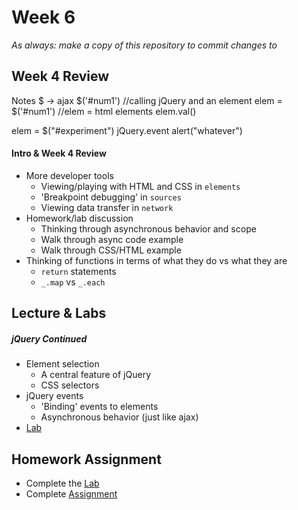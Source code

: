 # Week 6

*As always: make a copy of this repository to commit changes to*

## Week 4 Review

Notes
$ -> ajax
$('#num1') //calling jQuery and an element
elem = $('#num1') //elem = html elements
elem.val()

elem = $("#experiment")
jQuery.event
alert("whatever")


#### Intro & Week 4 Review
- More developer tools
  - Viewing/playing with HTML and CSS in `elements`
  - 'Breakpoint debugging' in `sources`
  - Viewing data transfer in `network`
- Homework/lab discussion
  - Thinking through asynchronous behavior and scope
  - Walk through async code example
  - Walk through CSS/HTML example
- Thinking of functions in terms of what they do vs what they are
  - `return` statements
  - `_.map` vs `_.each`

## Lecture & Labs

##### jQuery Continued
- Element selection
  - A central feature of jQuery
  - CSS selectors
- jQuery events
  - 'Binding' events to elements
  - Asynchronous behavior (just like ajax)
- [Lab](lab/)

## Homework Assignment

- Complete the [Lab](lab)
- Complete [Assignment](assignment)
